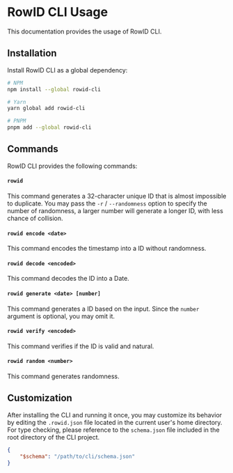 # RowID CLI Usage

This documentation provides the usage of RowID CLI.

## Installation

Install RowID CLI as a global dependency:

```bash
# NPM
npm install --global rowid-cli

# Yarn
yarn global add rowid-cli

# PNPM
pnpm add --global rowid-cli
```

## Commands

RowID CLI provides the following commands:

#### `rowid`

This command generates a 32-character unique ID 
that is almost impossible to duplicate. 
You may pass the `-r` / `--randomness` option to 
specify the number of randomness, 
a larger number will generate a longer ID, 
with less chance of collision.

#### `rowid encode <date>`

This command encodes the timestamp into a ID without randomness.

#### `rowid decode <encoded>`

This command decodes the ID into a Date.

#### `rowid generate <date> [number]`

This command generates a ID based on the input. 
Since the `number` argument is optional, you may omit it. 

#### `rowid verify <encoded>`

This command verifies if the ID is valid and natural.

#### `rowid random <number>`

This command generates randomness.

## Customization

After installing the CLI and running it once, 
you may customize its behavior by editing 
the `.rowid.json` file located in the current user's home directory. 
For type checking, please reference to the `schema.json` file 
included in the root directory of the CLI project.

```json
{
    "$schema": "/path/to/cli/schema.json"
}
```
